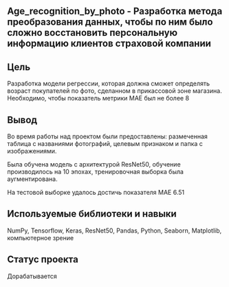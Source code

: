 ## Age_recognition_by_photo -  Разработка метода преобразования данных, чтобы по ним было сложно восстановить персональную информацию клиентов страховой компании

## Цель
Разработка модели регрессии, которая должна сможет определять возраст покупателей по фото, сделанном в прикассовой зоне магазина. Необходимо, чтобы показатель метрики MAE был не более 8

## Вывод

Во время работы над проектом были предоставлены: размеченная таблица с названиями фотографий, целевым признаком и папка с изображениями. 

Была обучена модель с архитектурой ResNet50, обучение производилось на 10 эпохах, тренировочная выборка была аугментирована.

На тестовой выборке удалось достичь показателя MAE 6.51

## Используемые библиотеки и навыки
NumPy, 
Tensorflow, 
Keras, 
ResNet50, 
Pandas, 
Python, 
Seaborn, 
Matplotlib,
компьютерное зрение

## Статус проекта

Дорабатывается
